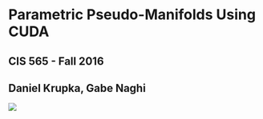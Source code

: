 # Parametric Pseudo-Manifolds Using CUDA

## CIS 565 - Fall 2016

## Daniel Krupka, Gabe Naghi

![](knot_color.png)

